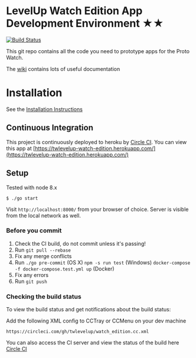 # LevelUp Watch Edition App Development Environment ★★

[![Build Status](https://circleci.com/gh/twlevelup/watch_edition_react.png)](https://circleci.com/gh/twlevelup/watch_edition_react)

This git repo contains all the code you need to prototype apps for the Proto Watch.

The [wiki](https://github.com/twlevelup/watch_edition/wiki) contains lots of useful documentation

# Installation

See the [Installation Instructions](https://github.com/twlevelup/watch_edition/wiki/Installation)

## Continuous Integration

This project is continuously deployed to heroku by [Circle CI](https://circleci.com).
You can view this app at [https://twlevelup-watch-edition.herokuapp.com/](https://twlevelup-watch-edition.herokuapp.com/)


## Setup
Tested with node 8.x

```
$ ./go start
```

Visit `http://localhost:8000/` from your browser of choice.
Server is visible from the local network as well.


### Before you commit

1. Check the CI build, do not commit unless it's passing!
2. Run ```git pull --rebase```
3. Fix any merge conflicts
4. Run
```./go pre-commit``` (OS X)
```npm -s run test``` (Windows)
```docker-compose -f docker-compose.test.yml up``` (Docker)
4. Fix any errors
5. Run ```git push```

### Checking the build status

To view the build status and get notifications about the build status:

Add the following XML config to CCTray or CCMenu on your dev machine

	https://circleci.com/gh/twlevelup/watch_edition.cc.xml

You can also access the CI server and view the status of the build here [Circle CI](https://circleci.com/gh/twlevelup/watch_edition)


